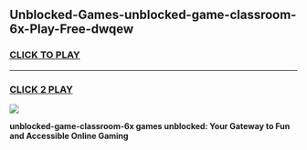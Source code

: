 
## Unblocked-Games-unblocked-game-classroom-6x-Play-Free-dwqew
<h3>
<a href="https://premium76.site?title=unblocked-game-classroom-6x&ref=22A">CLICK TO PLAY</a></h3>
<hr>

<h3>
<a href="https://premium76.site?title=unblocked-game-classroom-6x&ref=22A">CLICK 2 PLAY</a>
  
</h3>

<a href="https://premium76.site?title=unblocked-game-classroom-6x&ref=22A"><img src="https://clearcache.store/games.png"></a>


**unblocked-game-classroom-6x games unblocked: Your Gateway to Fun and Accessible Online Gaming**
